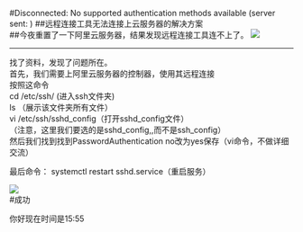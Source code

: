 #Disconnected: No supported authentication methods available (server sent: )
##远程连接工具无法连接上云服务器的解决方案  
##今夜重置了一下阿里云服务器，结果发现远程连接工具连不上了。  ![](https://raw.githubusercontent.com/xunyegege/picgo_repo/master/G%3A%5Cgithub%5Cpicgo_repo2d6af45baca6bc813ad65943fd41e83.png)


-----
找了资料，发现了问题所在。  
首先，我们需要上阿里云服务器的控制器，使用其远程连接  
按照这命令  
cd /etc/ssh/  (进入ssh文件夹)  
ls     （展示该文件夹所有文件）  
vi /etc/ssh/sshd_config（打开sshd_config文件）  
（注意，这里我们要选的是sshd_config,,而不是ssh_config）  
然后我们找到找到PasswordAuthentication no改为yes保存（vi命令，不做详细交流）  

最后命令：  systemctl restart sshd.service（重启服务）


  
![](https://raw.githubusercontent.com/xunyegege/picgo_repo/master/G%3A%5Cgithub%5Cpicgo_repo20180727000049.png)  
#成功


你好现在时间是15:55